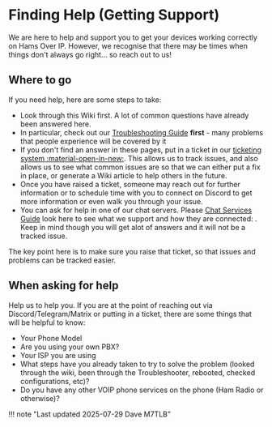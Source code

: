# Finding Help (Getting Support)

We are here to help and support you to get your devices working correctly on Hams Over IP.  However, we recognise that there may be times when things don't always go right... so reach out to us!

## Where to go

If you need help, here are some steps to take:

* Look through this Wiki first. A lot of common questions have already been answered here.
* In particular, check out our [Troubleshooting Guide](../troubleshooting.md) **first** - many problems that people experience will be covered by it
* If you don't find an answer in these pages, put in a ticket in our [ticketing system :material-open-in-new:](https://helpdesk.hamsoverip.com/osticket/).  This allows us to track issues, and also allows us to see what common issues are so that we can either put a fix in place, or generate a Wiki article to help others in the future.
* Once you have raised a ticket, someone may reach out for further information or to schedule time with you to connect on Discord to get more information or even walk you through your issue.
* You can ask for help in one of our chat servers. Please [Chat Services Guide](./chat-services.md) look here to see what we support and how they are connected: . Keep in mind though you will get alot of answers and it will not be a tracked issue.

The key point here is to make sure you raise that ticket, so that issues and problems can be tracked easier.

## When asking for help

Help us to help you.  If you are at the point of reaching out via Discord/Telegram/Matrix or putting in a ticket, there are some things that will be helpful to know:

* Your Phone Model
* Are you using your own PBX?
* Your ISP you are using
* What steps have you already taken to try to solve the problem (looked through the wiki, been through the Troubleshooter, rebooted, checked configurations, etc)?
* Do you have any other VOIP phone services on the phone (Ham Radio or otherwise)?

!!! note "Last updated 2025-07-29 Dave M7TLB"
